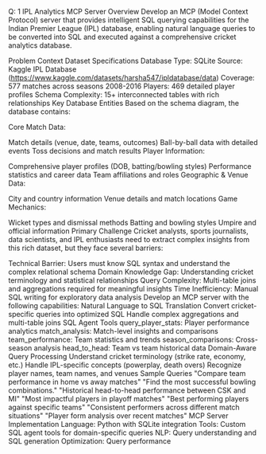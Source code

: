 Q: 1
IPL Analytics MCP Server
Overview
Develop an MCP (Model Context Protocol) server that provides intelligent SQL querying capabilities for the Indian Premier League (IPL) database, enabling natural language queries to be converted into SQL and executed against a comprehensive cricket analytics database.

Problem Context
Dataset Specifications
Database Type: SQLite
Source: Kaggle IPL Database (https://www.kaggle.com/datasets/harsha547/ipldatabase/data)
Coverage: 577 matches across seasons 2008-2016
Players: 469 detailed player profiles
Schema Complexity: 15+ interconnected tables with rich relationships
Key Database Entities
Based on the schema diagram, the database contains:

Core Match Data:

Match details (venue, date, teams, outcomes)
Ball-by-ball data with detailed events
Toss decisions and match results
Player Information:

Comprehensive player profiles (DOB, batting/bowling styles)
Performance statistics and career data
Team affiliations and roles
Geographic & Venue Data:

City and country information
Venue details and match locations
Game Mechanics:

Wicket types and dismissal methods
Batting and bowling styles
Umpire and official information
Primary Challenge
Cricket analysts, sports journalists, data scientists, and IPL enthusiasts need to extract complex insights from this rich dataset, but they face several barriers:

Technical Barrier: Users must know SQL syntax and understand the complex relational schema
Domain Knowledge Gap: Understanding cricket terminology and statistical relationships
Query Complexity: Multi-table joins and aggregations required for meaningful insights
Time Inefficiency: Manual SQL writing for exploratory data analysis
Develop an MCP server with the following capabilities:
Natural Language to SQL Translation
Convert cricket-specific queries into optimized SQL
Handle complex aggregations and multi-table joins
SQL Agent Tools
query_player_stats: Player performance analytics
match_analysis: Match-level insights and comparisons
team_performance: Team statistics and trends
season_comparisons: Cross-season analysis
head_to_head: Team vs team historical data
Domain-Aware Query Processing
Understand cricket terminology (strike rate, economy, etc.)
Handle IPL-specific concepts (powerplay, death overs)
Recognize player names, team names, and venues
Sample Queries
"Compare team performance in home vs away matches"
"Find the most successful bowling combinations."
"Historical head-to-head performance between CSK and MI"
"Most impactful players in playoff matches"
"Best performing players against specific teams"
"Consistent performers across different match situations"
"Player form analysis over recent matches"
MCP Server Implementation
Language: Python with SQLite integration
Tools: Custom SQL agent tools for domain-specific queries
NLP: Query understanding and SQL generation
Optimization: Query performance